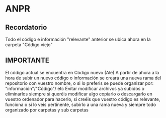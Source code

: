 # ANPR

## Recordatorio
  Todo el código e información "relevante" anterior se ubica ahora en la carpeta "Código viejo"
## IMPORTANTE
  El código actual se encuentra en Código nuevo (Ale)
  A partir de ahora a la hora de subir un nuevo código o información se creará una nueva rama del repositorio con vuestro nombre, o si lo preferis se puede organizar por: "información"/"Código"/ etc
  Evitar modificar archivos ya subidos o eliminarlos siempre si queréis modificar algo copiarlo o descargarlo en vuestro ordenador para hacerlo, si creéis que vuestro código es relevante, funciona o si lo veis pertinente, subirlo a una rama nueva y siempre todo organizado por carpetas y sub carpetas
